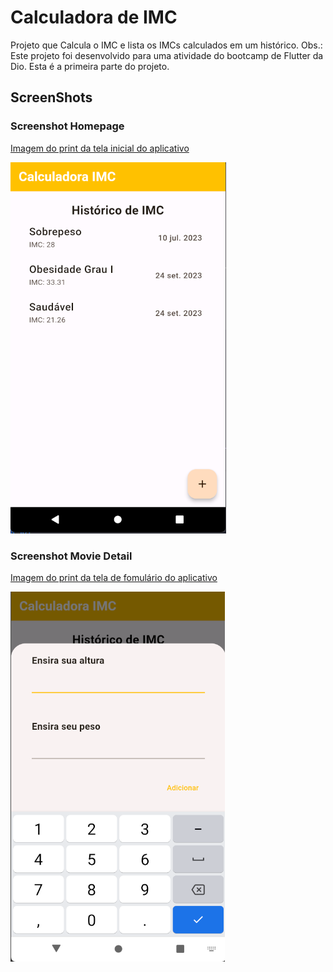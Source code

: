 # Calculadora de IMC

Projeto que Calcula o IMC e lista os IMCs calculados em um histórico.
Obs.: Este projeto foi desenvolvido para uma atividade do bootcamp de Flutter da Dio. Esta é a primeira parte do projeto.

## ScreenShots
### Screenshot Homepage
[Imagem do print da tela inicial do aplicativo](screenshots\screenshot_homepage.png)

<img src="screenshots\screenshot_homepage.png">

### Screenshot Movie Detail
[Imagem do print da tela de fomulário do aplicativo](screenshots\screenshot_form.png)

<img src="screenshots\screenshot_form.png">
